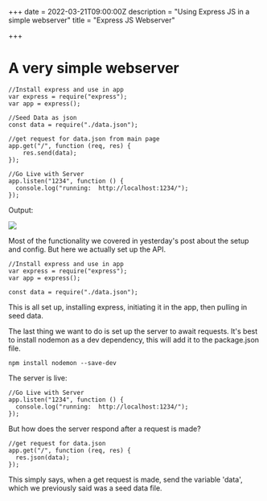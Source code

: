 +++
date = 2022-03-21T09:00:00Z
description = "Using Express JS in a simple webserver"
title = "Express JS Webserver"

+++
# A very simple webserver

    //Install express and use in app
    var express = require("express");
    var app = express();
    
    //Seed Data as json
    const data = require("./data.json");
    
    //get request for data.json from main page
    app.get("/", function (req, res) {
        res.send(data);
    });
    
    //Go Live with Server
    app.listen("1234", function () {
      console.log("running:  http://localhost:1234/");
    });
    

Output: 

![](/uploads/screenshot-2022-03-22-082537.png)

Most of the functionality we covered in yesterday's post about the setup and config. But here we actually set up the API. 

    //Install express and use in app
    var express = require("express");
    var app = express();
    
    const data = require("./data.json");

This is all set up, installing express, initiating it in the app, then pulling in seed data.

The last thing we want to do is set up the server to await requests. It's best to install nodemon as a dev dependency, this will add it to the package.json file.

    npm install nodemon --save-dev

The server is live:

    //Go Live with Server
    app.listen("1234", function () {
      console.log("running:  http://localhost:1234/");
    });

But how does the server respond after a request is made?

    //get request for data.json
    app.get("/", function (req, res) {
      res.json(data);
    });

This simply says, when a get request is made, send the variable 'data', which we previously said was a seed data file. 
